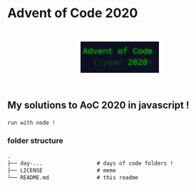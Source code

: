 # Advent of Code 2020

<div align="center">
  	<img style="margin: 2em 0 2em 0" src="images/AoC-2020.png" alt="AoC Logo"/>
      
</div>

## My solutions to AoC 2020 in javascript !

```
run with node !
```

### folder structure

    .
    ├── day-...                 # days of code folders !
    ├── LICENSE                 # meme
    └── README.md               # this readme
